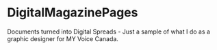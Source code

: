 # DigitalMagazinePages
Documents turned into Digital Spreads - Just a sample of what I do as a graphic designer for MY Voice Canada.
